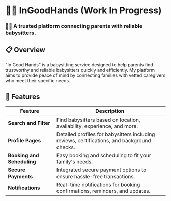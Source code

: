 # 👨‍🍼 InGoodHands (Work In Progress)

### 🔐🩷 A trusted platform connecting parents with reliable babysitters.

## 📋 Overview
"In Good Hands" is a babysitting service designed to help parents find trustworthy and reliable babysitters quickly and efficiently. 
My platform aims to provide peace of mind by connecting families with vetted caregivers who meet their specific needs.

## 🔧 Features

| **Feature**              | **Description**                                                                 |
|--------------------------|---------------------------------------------------------------------------------|
| **Search and Filter**     | Find babysitters based on location, availability, experience, and more.         |
| **Profile Pages**         | Detailed profiles for babysitters including reviews, certifications, and background checks. |
| **Booking and Scheduling**| Easy booking and scheduling to fit your family's needs.                         |
| **Secure Payments**       | Integrated secure payment options to ensure hassle-free transactions.           |
| **Notifications**         | Real-time notifications for booking confirmations, reminders, and updates.      |

